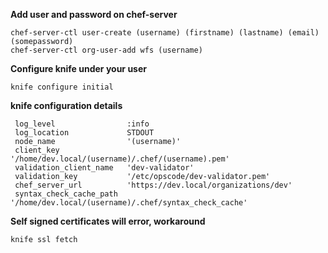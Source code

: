 **Add user and password on chef-server**
```
chef-server-ctl user-create (username) (firstname) (lastname) (email) (somepassword)
chef-server-ctl org-user-add wfs (username)
```

**Configure knife under your user**
```
knife configure initial
```

**knife configuration details**
```
 log_level                :info
 log_location             STDOUT
 node_name                '(username)'
 client_key               '/home/dev.local/(username)/.chef/(username).pem'
 validation_client_name   'dev-validator'
 validation_key           '/etc/opscode/dev-validator.pem'
 chef_server_url          'https://dev.local/organizations/dev'
 syntax_check_cache_path  '/home/dev.local/(username)/.chef/syntax_check_cache'
```
**Self signed certificates will error, workaround**
```
knife ssl fetch
```
